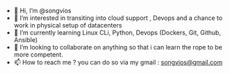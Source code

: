 - 👋 Hi, I’m @songvios
- 👀 I’m interested in transiting into cloud support , Devops and a chance to work in physical setup of datacenters
- 🌱 I’m currently learning Linux CLi, Python, Devops (Dockers, Git, Github, Ansible)
- 💞️ I’m looking to collaborate on anything so that i can learn the rope to be more competent.
- 📫 How to reach me ? you can do so via my gmail : songvios@gmail.com

<!---
songvios/songvios is a ✨ special ✨ repository because its `README.md` (this file) appears on your GitHub profile.
You can click the Preview link to take a look at your changes.
--->
